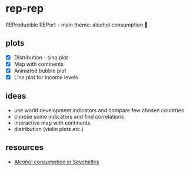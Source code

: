 # rep-rep
REProducible REPort - main theme: alcohol consumption 🍷

## plots
- [x] Distribution - sina plot
- [x] Map with continents
- [x] Animated bubble plot
- [x] Line plot for income levels

## ideas
* use world development indicators and compare few chosen countries
* choose some indicators and find correlations
* interactive map with continents
* distribution (violin plots etc.)

## resources
* [Alcohol consumption in Seychelles](https://academic.oup.com/alcalc/article/34/5/773/120544)
